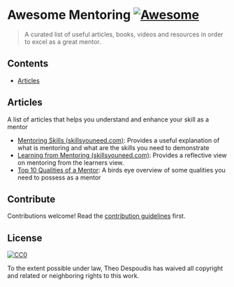# Awesome Mentoring [![Awesome](https://cdn.rawgit.com/sindresorhus/awesome/d7305f38d29fed78fa85652e3a63e154dd8e8829/media/badge.svg)](https://github.com/sindresorhus/awesome)

> A curated list of useful articles, books, videos and resources in order to excel as a great mentor.


## Contents

- [Articles](#articles)


## Articles

A list of articles that helps you understand and enhance your skill as a mentor

- [Mentoring Skills (skillsyouneed.com)](https://www.skillsyouneed.com/learn/mentoring-skills.html): Provides a useful explanation 
of what is mentoring and what are the skills you need to demonstrate
- [Learning from Mentoring (skillsyouneed.com)](https://www.skillsyouneed.com/learn/learning-from-mentoring.html): Provides a reflective view on
mentoring from the learners view.
- [Top 10 Qualities of a Mentor](http://franchisegrowthpartners.com/mentoring): A birds eye overview of some qualities you need to 
possess as a mentor


## Contribute

Contributions welcome! Read the [contribution guidelines](contributing.md) first.


## License

[![CC0](http://mirrors.creativecommons.org/presskit/buttons/88x31/svg/cc-zero.svg)](http://creativecommons.org/publicdomain/zero/1.0)

To the extent possible under law, Theo Despoudis has waived all copyright and
related or neighboring rights to this work.
